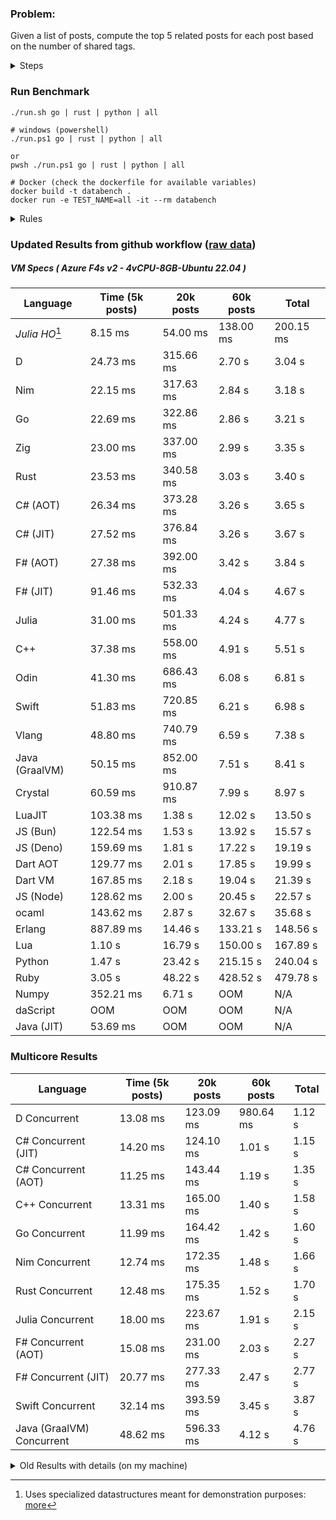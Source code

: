 ### Problem:

Given a list of posts, compute the top 5 related posts for each post based on the number of shared tags.

<details>
<summary> Steps </summary>

-   Read the posts JSON file.
-   Iterate over the posts and populate a map containing: `tag -> List<int>`, with the int representing the post index of each post with that tag.
-   Iterate over the posts and for each post:
    -   Create a map: `PostIndex -> int` to track the number of shared tags
    -   For each tag, Iterate over the posts that have that tag
    -   For each post, increment the shared tag count in the map.
-   Sort the related posts by the number of shared tags.
-   Write the top 5 related posts for each post to a new JSON file.
</details>

### Run Benchmark

```
./run.sh go | rust | python | all

# windows (powershell)
./run.ps1 go | rust | python | all

or
pwsh ./run.ps1 go | rust | python | all

# Docker (check the dockerfile for available variables)
docker build -t databench .
docker run -e TEST_NAME=all -it --rm databench
```

<details>
<summary> Rules </summary>

<h3>No:</h3>

-   FFI (including assembly inlining)
-   Unsafe code blocks
-   Custom benchmarking
-   Disabling runtime checks (bounds etc)
-   Specific hardware targeting
-   SIMD for single threaded solutions
-   Hardcoding number of posts
-   Lazy evaluation (Unless results are computed at runtime and timed)
-   Computation Caching

<h3>Must:</h3>

-   Support up to 100,000 posts
-   Support UTF8 strings
-   Parse json at runtime
-   Support up to 100 tags
-   Use a stable release of the compiler/runtime
-   Represent tags as strings
-   Be production ready
-   Use less than 8GB of memory
</details>

### Updated Results from github workflow ([raw data](https://github.com/jinyus/related_post_gen/blob/main/raw_results.md))

##### VM Specs ( Azure F4s v2 - 4vCPU-8GB-Ubuntu 22.04 )

| Language       | Time (5k posts)                       | 20k posts                              | 60k posts                           | Total     |
| -------------- | ------------------------------------- | -------------------------------------- | ----------------------------------- | --------- |
| _Julia HO_[^1] | 8.15 ms | 54.00 ms | 138.00 ms | 200.15 ms |
| D | 24.73 ms | 315.66 ms | 2.70 s | 3.04 s |
| Nim | 22.15 ms | 317.63 ms | 2.84 s | 3.18 s |
| Go | 22.69 ms | 322.86 ms | 2.86 s | 3.21 s |
| Zig | 23.00 ms | 337.00 ms | 2.99 s | 3.35 s |
| Rust | 23.53 ms | 340.58 ms | 3.03 s | 3.40 s |
| C# (AOT) | 26.34 ms | 373.28 ms | 3.26 s | 3.65 s |
| C# (JIT) | 27.52 ms | 376.84 ms | 3.26 s | 3.67 s |
| F# (AOT) | 27.38 ms | 392.00 ms | 3.42 s | 3.84 s |
| F# (JIT) | 91.46 ms | 532.33 ms | 4.04 s | 4.67 s |
| Julia | 31.00 ms | 501.33 ms | 4.24 s | 4.77 s |
| C++ | 37.38 ms | 558.00 ms | 4.91 s | 5.51 s |
| Odin | 41.30 ms | 686.43 ms | 6.08 s | 6.81 s |
| Swift | 51.83 ms | 720.85 ms | 6.21 s | 6.98 s |
| Vlang | 48.80 ms | 740.79 ms | 6.59 s | 7.38 s |
| Java (GraalVM) | 50.15 ms | 852.00 ms | 7.51 s | 8.41 s |
| Crystal | 60.59 ms | 910.87 ms | 7.99 s | 8.97 s |
| LuaJIT | 103.38 ms | 1.38 s | 12.02 s | 13.50 s |
| JS (Bun) | 122.54 ms | 1.53 s | 13.92 s | 15.57 s |
| JS (Deno) | 159.69 ms | 1.81 s | 17.22 s | 19.19 s |
| Dart AOT | 129.77 ms | 2.01 s | 17.85 s | 19.99 s |
| Dart VM | 167.85 ms | 2.18 s | 19.04 s | 21.39 s |
| JS (Node) | 128.62 ms | 2.00 s | 20.45 s | 22.57 s |
| ocaml | 143.62 ms | 2.87 s | 32.67 s | 35.68 s |
| Erlang | 887.89 ms | 14.46 s | 133.21 s | 148.56 s |
| Lua | 1.10 s | 16.79 s | 150.00 s | 167.89 s |
| Python | 1.47 s | 23.42 s | 215.15 s | 240.04 s |
| Ruby | 3.05 s | 48.22 s | 428.52 s | 479.78 s |
| Numpy | 352.21 ms | 6.71 s | OOM | N/A |
| daScript | OOM | OOM | OOM | N/A |
| Java (JIT) | 53.69 ms | OOM | OOM | N/A |

### Multicore Results

| Language       | Time (5k posts) | 20k posts        | 60k posts        | Total     |
| -------------- | --------------- | ---------------- | ---------------- | --------- |
| D Concurrent | 13.08 ms | 123.09 ms | 980.64 ms | 1.12 s |
| C# Concurrent (JIT) | 14.20 ms | 124.10 ms | 1.01 s | 1.15 s |
| C# Concurrent (AOT) | 11.25 ms | 143.44 ms | 1.19 s | 1.35 s |
| C++ Concurrent | 13.31 ms | 165.00 ms | 1.40 s | 1.58 s |
| Go Concurrent | 11.99 ms | 164.42 ms | 1.42 s | 1.60 s |
| Nim Concurrent | 12.74 ms | 172.35 ms | 1.48 s | 1.66 s |
| Rust Concurrent | 12.48 ms | 175.35 ms | 1.52 s | 1.70 s |
| Julia Concurrent | 18.00 ms | 223.67 ms | 1.91 s | 2.15 s |
| F# Concurrent (AOT) | 15.08 ms | 231.00 ms | 2.03 s | 2.27 s |
| F# Concurrent (JIT) | 20.77 ms | 277.33 ms | 2.47 s | 2.77 s |
| Swift Concurrent | 32.14 ms | 393.59 ms | 3.45 s | 3.87 s |
| Java (GraalVM) Concurrent | 48.62 ms | 596.33 ms | 4.12 s | 4.76 s |

<details>
<summary> Old Results with details (on my machine) </summary>

| Language   | Processing Time | Total (+ I/O) | Details                                                                                                                                                                                                                                                                                         |
| ---------- | --------------- | ------------- | ----------------------------------------------------------------------------------------------------------------------------------------------------------------------------------------------------------------------------------------------------------------------------------------------- |
| Rust       | -               | 4.5s          | Initial                                                                                                                                                                                                                                                                                         |
| Rust v2    | -               | 2.60s         | Replace std HashMap with fxHashMap by [phazer99](https://www.reddit.com/r/rust/comments/16plgok/comment/k1rtr4x/?utm_source=share&utm_medium=web2x&context=3)                                                                                                                                   |
| Rust v3    | -               | 1.28s         | Preallocate and reuse map and unstable sort by [vdrmn](https://www.reddit.com/r/rust/comments/16plgok/comment/k1rzo7g/?utm_source=share&utm_medium=web2x&context=3) and [Darksonn](https://www.reddit.com/r/rust/comments/16plgok/comment/k1rzwdx/?utm_source=share&utm_medium=web2x&context=3) |
| Rust v4    | -               | 0.13s         | Use Post index as key instead of Pointer and Binary Heap by [RB5009](https://www.reddit.com/r/rust/comments/16plgok/comment/k1s5ea0/?utm_source=share&utm_medium=web2x&context=3)                                                                                                               |
| Rust v5    | 38ms            | 52ms          | Rm hashing from loop and use vec[count] instead of map[index]count by RB5009                                                                                                                                                                                                                    |
| Rust v6    | 23ms            | 36ms          | Optimized Binary Heap Ops by [scottlamb](https://github.com/jinyus/related_post_gen/pull/12)                                                                                                                                                                                                    |
| Rust Rayon | 9ms             | 22ms          | Parallelize by [masmullin2000](https://github.com/jinyus/related_post_gen/pull/4)                                                                                                                                                                                                               |
| Rust Rayon | 8ms             | 22ms          | Remove comparison out of hot loop                                                                                                                                                                                                                                                               |
| ⠀          | ⠀               | ⠀             | ⠀                                                                                                                                                                                                                                                                                               |
| Go         | -               | 1.5s          | Initial                                                                                                                                                                                                                                                                                         |
| Go v2      | -               | 80ms          | Add rust optimizations                                                                                                                                                                                                                                                                          |
| Go v3      | 56ms            | 70ms          | Use goccy/go-json                                                                                                                                                                                                                                                                               |
| Go v3      | 34ms            | 55ms          | Use generic binaryheap by [DrBlury](https://github.com/jinyus/related_post_gen/pull/7)                                                                                                                                                                                                          |
| Go v4      | 26ms            | 50ms          | Replace binary heap with custom priority queue                                                                                                                                                                                                                                                  |
| Go v5      | 20ms            | 43ms          | Remove comparison out of hot loop                                                                                                                                                                                                                                                               |
| Go Con     | 10ms            | 33ms          | Go concurrency by [tirprox](https://github.com/jinyus/related_post_gen/pull/17) and [DrBlury](https://github.com/jinyus/related_post_gen/pull/8)                                                                                                                                                |
| Go Con v2  | 5ms             | 29ms          | Use arena, use waitgroup, rm binheap by [DrBlury](https://github.com/jinyus/related_post_gen/pull/20)                                                                                                                                                                                           |
| ⠀          | ⠀               | ⠀             | ⠀                                                                                                                                                                                                                                                                                               |
| Python     | -               | 7.81s         | Initial                                                                                                                                                                                                                                                                                         |
| Python v2  | 1.35s           | 1.53s         | Add rust optimizations by [dave-andersen](https://github.com/jinyus/related_post_gen/pull/10)                                                                                                                                                                                                   |
| Numpy      | 0.57s           | 0.85s         | Numpy implementation by [Copper280z](https://github.com/jinyus/related_post_gen/pull/11)                                                                                                                                                                                                        |
| ⠀          | ⠀               | ⠀             | ⠀                                                                                                                                                                                                                                                                                               |
| Crystal    | 50ms            | 96ms          | Inital w/ previous optimizations                                                                                                                                                                                                                                                                |
| Crystal v2 | 33ms            | 72ms          | Replace binary heap with custom priority queue                                                                                                                                                                                                                                                  |
| ⠀          | ⠀               | ⠀             | ⠀                                                                                                                                                                                                                                                                                               |
| Odin       | 110ms           | 397ms         | Ported from golang code                                                                                                                                                                                                                                                                         |
| Odin v2    | 104ms           | 404ms         | Remove comparison out of hot loop                                                                                                                                                                                                                                                               |
| ⠀          | ⠀               | ⠀             | ⠀                                                                                                                                                                                                                                                                                               |
| Dart VM    | 125ms           | 530ms         | Ported from golang code                                                                                                                                                                                                                                                                         |
| Dart bin   | 274ms           | 360ms         | Compiled executable                                                                                                                                                                                                                                                                             |
| ⠀          | ⠀               | ⠀             | ⠀                                                                                                                                                                                                                                                                                               |
| Vlang      | 339ms           | 560ms         | Ported from golang code                                                                                                                                                                                                                                                                         |
| ⠀          | ⠀               | ⠀             | ⠀                                                                                                                                                                                                                                                                                               |
| Zig        | 80ms            | 110ms         | Provided by [akhildevelops](https://github.com/jinyus/related_post_gen/pull/30)                                                                                                                                                                                                                 |

</details>

[^1]: Uses specialized datastructures meant for demonstration purposes: [more](https://github.com/LilithHafner/Jokes/tree/main/SuperDataStructures.jl)
